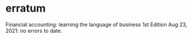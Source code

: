 # erratum
Financial accounting: learning the language of business  1st Edition
    Aug 23, 2021:  no errors to date.
